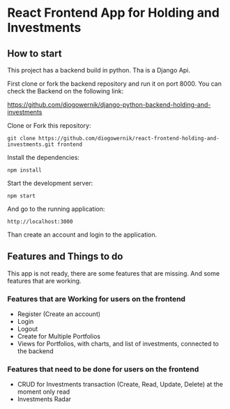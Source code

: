 # React Frontend App for Holding and Investments

## How to start

This project has a backend build in python. Tha is a Django Api.

First clone or fork the backend repository and run it on port 8000. You can check the Backend on the following link:

https://github.com/diogowernik/django-python-backend-holding-and-investments

Clone or Fork this repository:

    git clone https://github.com/diogowernik/react-frontend-holding-and-investments.git frontend

Install the dependencies:

    npm install

Start the development server:

    npm start

And go to the running application:

    http://localhost:3000

Than create an account and login to the application.

## Features and Things to do

This app is not ready, there are some features that are missing. And some features that are working.

### Features that are Working for users on the frontend

- Register (Create an account)
- Login
- Logout
- Create for Multiple Portfolios
- Views for Portfolios, with charts, and list of investments, connected to the backend

### Features that need to be done for users on the frontend

- CRUD for Investments transaction (Create, Read, Update, Delete) at the moment only read
- Investments Radar
